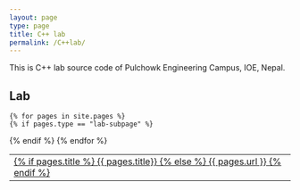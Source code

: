 ```yaml
---
layout: page
type: page
title: C++ lab
permalink: /C++lab/
---
```

This is C++ lab source code of Pulchowk Engineering Campus, IOE, Nepal.

<table>
  <h2>Lab</h2>
  
    {% for pages in site.pages %}
    {% if pages.type == "lab-subpage" %}
  <tr>
    <td>
      <a href="{{ pages.url }}">
	{% if pages.title %}
	{{ pages.title}}
	{% else %}
	{{ pages.url }}
	{% endif %}
      </a>
    </td>
  </tr>
  {% endif %}
    {% endfor %}
</table>

